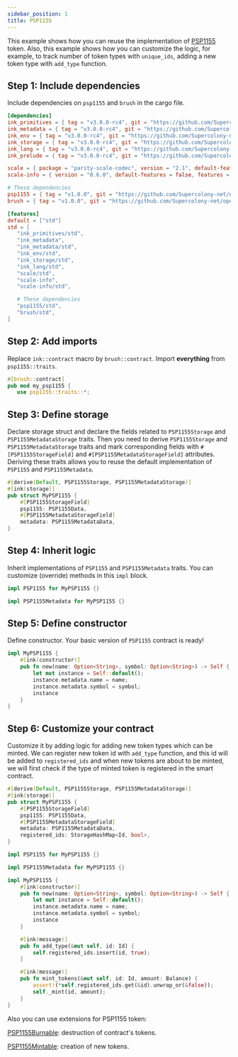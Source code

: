 ```yaml
---
sidebar_position: 1
title: PSP1155
---
```


This example shows how you can reuse the implementation of [PSP1155](https://github.com/Supercolony-net/openbrush-contracts/tree/main/contracts/token/psp1155) token. Also, this example shows how you can customize the logic, for example, to track number of token types with `unique_ids`, adding a new token type with `add_type` function.

## Step 1: Include dependencies

Include dependencies on `psp1155` and `brush` in the cargo file.

```toml
[dependencies]
ink_primitives = { tag = "v3.0.0-rc4", git = "https://github.com/Supercolony-net/ink", default-features = false }
ink_metadata = { tag = "v3.0.0-rc4", git = "https://github.com/Supercolony-net/ink", default-features = false, features = ["derive"], optional = true }
ink_env = { tag = "v3.0.0-rc4", git = "https://github.com/Supercolony-net/ink", default-features = false }
ink_storage = { tag = "v3.0.0-rc4", git = "https://github.com/Supercolony-net/ink", default-features = false }
ink_lang = { tag = "v3.0.0-rc4", git = "https://github.com/Supercolony-net/ink", default-features = false }
ink_prelude = { tag = "v3.0.0-rc4", git = "https://github.com/Supercolony-net/ink", default-features = false }

scale = { package = "parity-scale-codec", version = "2.1", default-features = false, features = ["derive"] }
scale-info = { version = "0.6.0", default-features = false, features = ["derive"], optional = true }

# These dependencies
psp1155 = { tag = "v1.0.0", git = "https://github.com/Supercolony-net/openbrush-contracts", default-features = false }
brush = { tag = "v1.0.0", git = "https://github.com/Supercolony-net/openbrush-contracts", default-features = false }

[features]
default = ["std"]
std = [
   "ink_primitives/std",
   "ink_metadata",
   "ink_metadata/std",
   "ink_env/std",
   "ink_storage/std",
   "ink_lang/std",
   "scale/std",
   "scale-info",
   "scale-info/std",

   # These dependencies   
   "psp1155/std",
   "brush/std",
]
```

## Step 2: Add imports

Replace `ink::contract` macro by `brush::contract`.
Import **everything** from `psp1155::traits`.

```rust
#[brush::contract]
pub mod my_psp1155 {
   use psp1155::traits::*;
```

## Step 3: Define storage

Declare storage struct and declare the fields related to `PSP1155Storage` and `PSP1155MetadataStorage`
traits. Then you need to derive `PSP1155Storage` and `PSP1155MetadataStorage` traits and mark corresponding fields
with `#[PSP1155StorageField]` and `#[PSP1155MetadataStorageField]` attributes. Deriving these traits allows you to reuse
the default implementation of `PSP1155` and `PSP1155Metadata`.

```rust
#[derive(Default, PSP1155Storage, PSP1155MetadataStorage)]
#[ink(storage)]
pub struct MyPSP1155 {
    #[PSP1155StorageField]
    psp1155: PSP1155Data,
    #[PSP1155MetadataStorageField]
    metadata: PSP1155MetadataData,
}
```

## Step 4: Inherit logic

Inherit implementations of `PSP1155` and `PSP1155Metadata` traits. You can customize (override) methods in this `impl` block.

```rust
impl PSP1155 for MyPSP1155 {}

impl PSP1155Metadata for MyPSP1155 {}
```

## Step 5: Define constructor

Define constructor. Your basic version of `PSP1155` contract is ready!

```rust
impl MyPSP1155 {
    #[ink(constructor)]
    pub fn new(name: Option<String>, symbol: Option<String>) -> Self {
        let mut instance = Self::default();
        instance.metadata.name = name;
        instance.metadata.symbol = symbol;
        instance
    }
}
```

## Step 6: Customize your contract

Customize it by adding logic for adding new token types which can be minted. We can register new token id with `add_type` function, and this id will be added to `registered_ids` and when new tokens are about to be minted, we will first check if the type of minted token is registered in the smart contract.

```rust
#[derive(Default, PSP1155Storage, PSP1155MetadataStorage)]
#[ink(storage)]
pub struct MyPSP1155 {
    #[PSP1155StorageField]
    psp1155: PSP1155Data,
    #[PSP1155MetadataStorageField]
    metadata: PSP1155MetadataData,
    registered_ids: StorageHashMap<Id, bool>,
}

impl PSP1155 for MyPSP1155 {}

impl PSP1155Metadata for MyPSP1155 {}

impl MyPSP1155 {
    #[ink(constructor)]
    pub fn new(name: Option<String>, symbol: Option<String>) -> Self {
        let mut instance = Self::default();
        instance.metadata.name = name;
        instance.metadata.symbol = symbol;
        instance
    }

    #[ink(message)]
    pub fn add_type(&mut self, id: Id) {
        self.registered_ids.insert(id, true);
    }

    #[ink(message)]
    pub fn mint_tokens(&mut self, id: Id, amount: Balance) {
        assert!(*self.registered_ids.get(&id).unwrap_or(&false));
        self._mint(id, amount);
    }
}
```

Also you can use extensions for PSP1155 token:

[PSP1155Burnable](/smart-contracts/PSP1155/extensions/psp1155burnable): destruction of contract's tokens.

[PSP1155Mintable](/smart-contracts/PSP1155/extensions/psp1155mintable): creation of new tokens.
